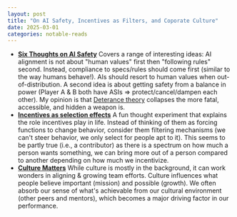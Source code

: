 ```yaml
---
layout: post
title: "On AI Safety, Incentives as Filters, and Coporate Culture"
date: 2025-03-01
categories: notable-reads
---
```


- **[Six Thoughts on AI Safety](https://www.lesswrong.com/posts/3jnziqCF3vA2NXAKp/six-thoughts-on-ai-safety)**
	Covers a range of interesting ideas: AI alignment is not about "human values" first then "following rules" second. Instead, compliance to specs/rules should come first (similar to the way humans behave!). AIs should resort to human values when out-of-distribution. A second idea is about getting safety from a balance in power (Player A & B both have ASIs => protect/cancel/dampen each other). My opinion is that [Deterance theory](https://en.wikipedia.org/wiki/Deterrence_theory) collapses the more fatal, accessible, and hidden a weapon is.
- **[Incentives as selection effects](https://blog.sbensu.com/posts/incentives-as-selection-effects)**
	A fun thought experiment that explains the role incentives play in life. Instead of thinking of them as forcing functions to change behavior, consider them filtering mechanisms (we can't steer behavior, we only select for people apt to it). This seems to be partly true (i.e., a contributor) as there is a spectrum on how much a person wants something, we can bring more out of a person compared to another depending on how much we incentivize.
- **[Culture Matters](https://danluu.com/culture)**
	While culture is mostly in the background, it can work wonders in aligning & growing team efforts. Culture influences what people believe important (mission) and possible (growth). We often absorb our sense of what's achievable from our cultural environment (other peers and mentors), which becomes a major driving factor in our performance.